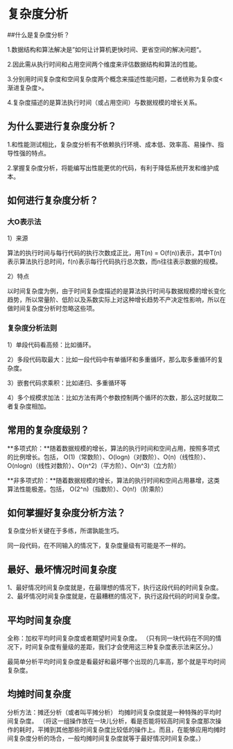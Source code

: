 # 复杂度分析



##什么是复杂度分析？

1.数据结构和算法解决是”如何让计算机更快时间、更省空间的解决问题“。

2.因此需从执行时间和占用空间两个维度来评估数据结构和算法的性能。

3.分别用时间复杂度和空间复杂度两个概念来描述性能问题，二者统称为复杂度<渐进复杂度>。

4.复杂度描述的是算法执行时间（或占用空间）与数据规模的增长关系。

## 为什么要进行复杂度分析？

1.和性能测试相比，复杂度分析有不依赖执行环境、成本低、效率高、易操作、指导性强的特点。

2.掌握复杂度分析，将能编写出性能更优的代码，有利于降低系统开发和维护成本。

## 如何进行复杂度分析？

### 大O表示法

1）来源

算法的执行时间与每行代码的执行次数成正比，用T(n) = O(f(n))表示，其中T(n)表示算法执行总时间，f(n)表示每行代码执行总次数，而n往往表示数据的规模。

2）特点

以时间复杂度为例，由于时间复杂度描述的是算法执行时间与数据规模的增长变化趋势，所以常量阶、低阶以及系数实际上对这种增长趋势不产决定性影响，所以在做时间复杂度分析时忽略这些项。

### 复杂度分析法则

1）单段代码看高频：比如循环。

2）多段代码取最大：比如一段代码中有单循环和多重循环，那么取多重循环的复杂度。

3）嵌套代码求乘积：比如递归、多重循环等

4）多个规模求加法：比如方法有两个参数控制两个循环的次数，那么这时就取二者复杂度相加。

## 常用的复杂度级别？

**多项式阶：**随着数据规模的增长，算法的执行时间和空间占用，按照多项式的比例增长。包括，
O(1)（常数阶）、O(logn)（对数阶）、O(n)（线性阶）、O(nlogn)（线性对数阶）、O(n^2)（平方阶）、O(n^3)（立方阶）

**非多项式阶：**随着数据规模的增长，算法的执行时间和空间占用暴增，这类算法性能极差。包括，
O(2^n)（指数阶）、O(n!)（阶乘阶）

## 如何掌握好复杂度分析方法？

复杂度分析关键在于多练，所谓孰能生巧。



同一段代码，在不同输入的情况下，复杂度量级有可能是不一样的。

## 最好、最坏情况时间复杂度

1、最好情况时间复杂度就是，在最理想的情况下，执行这段代码的时间复杂度。
2、最坏情况时间复杂度就是，在最糟糕的情况下，执行这段代码的时间复杂度。

## 平均时间复杂度

全称：加权平均时间复杂度或者期望时间复杂度。
（只有同一块代码在不同的情况下，时间复杂度有量级的差距，我们才会使用这三种复杂度表示法来区分。）

最简单分析平均时间复杂度是看最好和最坏哪个出现的几率高，那个就是平均时间复杂度。

## 均摊时间复杂度

分析方法：摊还分析（或者叫平摊分析）
均摊时间复杂度就是一种特殊的平均时间复杂度。
（将这一组操作放在一块儿分析，看是否能将较高时间复杂度那次操作的耗时，平摊到其他那些时间复杂度比较低的操作上。而且，在能够应用均摊时间复杂度分析的场合，一般均摊时间复杂度就等于最好情况时间复杂度。）


